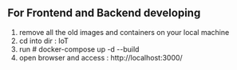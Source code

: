 ## For Frontend and Backend developing 

1. remove all the old images and containers on your local machine
2. cd into dir : IoT
3. run # docker-compose up -d --build
4. open browser and access :
http://localhost:3000/